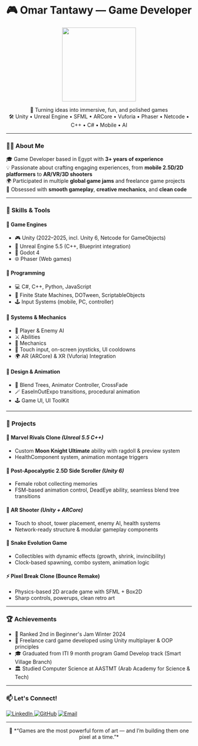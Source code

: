 <h1 align="center">🎮 Omar Tantawy — Game Developer</h1>

<p align="center">
  <img src="https://media.giphy.com/media/OzzYLtSSigmUU/giphy.gif" width="200"/>
</p>

<p align="center">
  🚀 Turning ideas into immersive, fun, and polished games <br>
  🛠 Unity • Unreal Engine • SFML • ARCore • Vuforia • Phaser • Netcode • C++ • C# • Mobile • AI
</p>

---

### 👨‍💻 About Me

🎓 Game Developer based in Egypt with **3+ years of experience**  
💡 Passionate about crafting engaging experiences, from **mobile 2.5D/2D platformers** to **AR/VR/3D shooters**  
🌍 Participated in multiple **global game jams** and freelance game projects  
🎯 Obsessed with **smooth gameplay**, **creative mechanics**, and **clean code**

---

### 🧠 Skills & Tools

#### 🧩 Game Engines
- 🎮 Unity (2022–2025, incl. Unity 6, Netcode for GameObjects)
- 🧊 Unreal Engine 5.5 (C++, Blueprint integration)
- 🧱 Godot 4
- 🌐 Phaser (Web games)

#### 🧠 Programming
- 💻 C#, C++, Python, JavaScript
- 🧠 Finite State Machines, DOTween, ScriptableObjects
- 🕹 Input Systems (mobile, PC, controller)

#### 💼 Systems & Mechanics
- 🧠 Player & Enemy AI
- ⚔️ Abilities
- 🔫 Mechanics
- 📱 Touch input, on-screen joysticks, UI cooldowns
- 🌍 AR (ARCore) & XR (Vuforia) Integration

#### 🎨 Design & Animation
- 🧬 Blend Trees, Animator Controller, CrossFade
- 🪄 EaseInOutExpo transitions, procedural animation
- 🕹 Game UI, UI ToolKit

---

### 🧪 Projects

#### 🔫 Marvel Rivals Clone *(Unreal 5.5 C++)*
- Custom **Moon Knight Ultimate** ability with ragdoll & preview system
- HealthComponent system, animation montage triggers

#### 🤖 Post-Apocalyptic 2.5D Side Scroller *(Unity 6)*
- Female robot collecting memories
- FSM-based animation control, DeadEye ability, seamless blend tree transitions

#### 🧠 AR Shooter *(Unity + ARCore)*
- Touch to shoot, tower placement, enemy AI, health systems
- Network-ready structure & modular gameplay components

#### 🧩 Snake Evolution Game
- Collectibles with dynamic effects (growth, shrink, invincibility)
- Clock-based spawning, combo system, animation logic

#### ⚡ Pixel Break Clone (Bounce Remake)
- Physics-based 2D arcade game with SFML + Box2D
- Sharp controls, powerups, clean retro art

---

### 🏆 Achievements

- 🥇 Ranked 2nd in Beginner's Jam Winter 2024
- 💼 Freelance card game developed using Unity multiplayer & OOP principles
- 🎓 Graduated from ITI 9 month program Gamd Develop track (Smart Village Branch)
- 🏛 Studied Computer Science at AASTMT (Arab Academy for Science & Tech)

---

### 📫 Let's Connect!

<p align="left">
<a href="https://www.linkedin.com/in/tantawiiumar" target="_blank"> <img alt="LinkedIn" src="https://img.shields.io/badge/LinkedIn-blue?style=flat-square&logo=linkedin"> </a>  <a href="https://github.com/Tantawiii" target="_blank"><img alt="GitHub" src="https://img.shields.io/badge/GitHub-black?style=flat-square&logo=github"></a>
  <a href="mailto:o.tantawy.o@gmail.com"><img alt="Email" src="https://img.shields.io/badge/Email-red?style=flat-square&logo=gmail"></a>
</p>

---

<p align="center">
  🧠 *“Games are the most powerful form of art — and I’m building them one pixel at a time.”*
</p>
